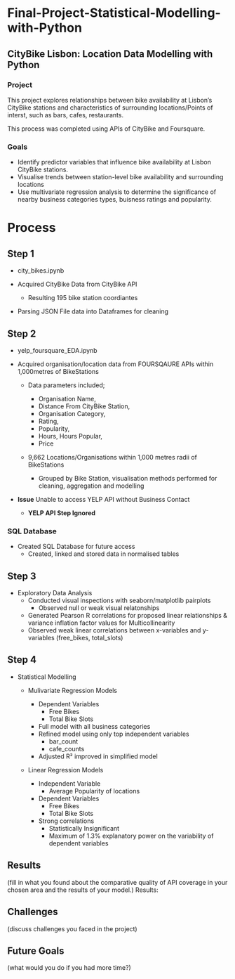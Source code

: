 # Final-Project-Statistical-Modelling-with-Python

## CityBike Lisbon: Location Data Modelling with Python

### Project
This project explores relationships between bike availability at Lisbon’s CityBike stations and characteristics of surrounding locations/Points of interst, such as bars, cafes, restaurants. 

This process was completed using APIs of CityBike and Foursquare.

### Goals
- Identify predictor variables that influence bike availability at Lisbon CityBike stations.
- Visualise trends between station-level bike availability and surrounding locations
- Use multivariate regression analysis to determine the significance of nearby business categories types, buisness ratings and popularity.

# Process
## Step 1 
- city_bikes.ipynb

- Acquired CityBike Data from CityBike API
    - Resulting 195 bike station coordiantes
- Parsing JSON File data into Dataframes for cleaning

## Step 2
- yelp_foursquare_EDA.ipynb

- Acquired organisation/location data from FOURSQAURE APIs within 1,000metres of BikeStations 
    - Data parameters included;
        - Organisation Name,
        - Distance From CityBike Station,
        - Organisation Category,
        - Rating,
        - Popularity,
        - Hours, Hours Popular,
        - Price
    
    - 9,662 Locations/Organisations within 1,000 metres radii of BikeStations
        - Grouped by Bike Station, visualisation methods performed for cleaning, aggregation and modelling

- **Issue** Unable to access YELP API without Business Contact
    - **YELP API Step Ignored**

### SQL Database
- Created SQL Database for future access
    - Created, linked and stored data in normalised tables

## Step 3
- Exploratory Data Analysis
    - Conducted visual inspections with seaborn/matplotlib pairplots
        - Observed null or weak visual relatonships 
    - Generated Pearson R correlations for proposed linear relationships & variance inflation factor values for Multicollinearity
    - Observed weak linear correlations between x-variables and y-variables (free_bikes, total_slots)

## Step 4
- Statistical Modelling
    - Mulivariate Regression Models 
        - Dependent Variables
            - Free Bikes
            - Total Bike Slots
        - Full model with all business categories
        - Refined model using only top independent variables
            - bar_count 
            - cafe_counts
        - Adjusted R² improved in simplified model

    - Linear Regression Models
        - Independent Variable
            - Average Popularity of locations
        - Dependent Variables
            - Free Bikes
            - Total Bike Slots
        - Strong correlations
            - Statistically Insignificant
            - Maximum of 1.3% explanatory power on the variability of dependent variables

        
        
## Results
(fill in what you found about the comparative quality of API coverage in your chosen area and the results of your model.)
Results:




## Challenges 
(discuss challenges you faced in the project)

## Future Goals
(what would you do if you had more time?)

